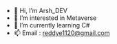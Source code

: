 - 👋 Hi, I’m Arsh_DEV
- 👀 I’m interested in Metaverse
- 🌱 I’m currently learning C#
- 📫 Email : reddye1120@gmail.com

<!---
Aradhya-Shaswat/Aradhya-Shaswat is a ✨ special ✨ repository because its `README.md` (this file) appears on your GitHub profile.
You can click the Preview link to take a look at your changes.
--->
